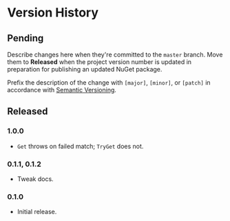 # Version History

## Pending

Describe changes here when they're committed to the `master` branch. Move them to **Released** when the project version number is updated in preparation for publishing an updated NuGet package.

Prefix the description of the change with `[major]`, `[minor]`, or `[patch]` in accordance with [Semantic Versioning](https://semver.org/).

## Released

### 1.0.0

* `Get` throws on failed match; `TryGet` does not.

### 0.1.1, 0.1.2

* Tweak docs.

### 0.1.0

* Initial release.
